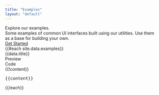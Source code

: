 ```yaml
---
title: "Examples"
layout: "default"
---
```


<div class="flex justify-between pt-16 pb-12 md:pt-20 md:pb-16">
    <div class="w-full">
        <div class="max-w-3xl font-crimson text-6xl md:text-7xl leading-none mb-4">
            <span class="font-medium tracking-tight text-neutral-950">Explore our examples.</span>
        </div>
        <div class="max-w-xl mt-0 mb-8 text-xl leading-relaxed">
            <span class="text-neutral-700">Some examples of common UI interfaces built using our utilities. Use them as a base for building your own.</span>
        </div>
        <div class="flex items-center gap-2">
            <a href="/docs/installation" class="flex items-center px-4 py-3 rounded-lg bg-neutral-900 hover:bg-neutral-950 text-white no-underline cursor-pointer">
                <span class="font-medium text-sm">Get Started</span>
            </a>
        </div>
    </div>
</div>

<div class="">
{{#each site.data.examples}}
    <div data-role="example" data-example-name="{{name}}" class="mb-16">
        <div class="flex items-center mb-3">
            <div class="text-lg font-medium">{{data.title}}</div>
            <div class="ml-auto">
                <div data-role="example:tabs" class="p-1 bg-neutral-100 rounded-lg text-sm flex gap-1 font-medium">
                    <div data-tab="preview" class="bg-white rounded-md px-2 py-1 cursor-pointer">Preview</div>
                    <div data-tab="code" class="rounded-md px-2 py-1 cursor-pointer">Code</div>
                </div>
            </div>
        </div>
        <div class="block w-full border border-neutral-200 rounded-lg overflow-hidden shadow-sm">
            <div data-example-mode="preview" class="hidden" style="display:block;">{{!content}}</div>
            <div data-example-mode="code" class="hidden">
                <pre class="w-full bg-neutral-950 font-mono text-xs leading-relaxed text-white overflow-x-auto p-4">{{content}}</pre>
            </div>
        </div>
    </div>
{{/each}}
</div>

<script type="text/javascript">
    Array.from(document.querySelectorAll(`div[data-role="example"]`)).forEach(parent => {
        Array.from(parent.querySelectorAll(`div[data-tab]`)).forEach(tabElement => {
            tabElement.addEventListener("click", () => {
                Array.from(tabElement.parentElement.children).forEach(tab => tab.classList.remove("bg-white"));
                Array.from(parent.querySelectorAll(`div[data-example-mode]`)).forEach(el => el.style.display = "");
                tabElement.classList.add("bg-white");
                parent.querySelector(`div[data-example-mode="${tabElement.dataset.tab}"]`).style.display = "block";
            });
        });
    });
</script>
